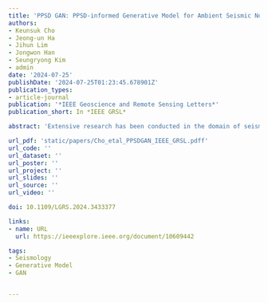 ```yaml
---
title: 'PPSD GAN: PPSD-informed Generative Model for Ambient Seismic Noise Synthesizing'
authors:
- Keunsuk Cho
- Jeong-un Ha
- Jihun Lim
- Jongwon Han
- Seungryong Kim
- admin
date: '2024-07-25'
publishDate: '2024-07-25T01:23:45.678901Z'
publication_types:
- article-journal
publication: '*IEEE Geoscience and Remote Sensing Letters*'
publication_short: In *IEEE GRSL*

abstract: 'Extensive research has been conducted in the domain of seismic noise to enhance the quality of seismic signals. However, despite these efforts, a notable gap exists in the literature concerning the physical properties of seismic noise with rigorous quantitative assessment methodologies for its characterization. Therefore, we suggest our data-driven generative model PPSD GAN, unconditional WGAN-GP framework which is trained with the PPSD loss. We define a metric PPSD score for evaluation by leveraging the information contained in the PPSD histogram. We used two distinct datasets sampled from noisy and quiet areas in our study. Compared with previous approaches, PPSD GAN achieved 9.6-24.3% higher PPSD scores compared to the existing models in both regions. The waveform generated by PPSD GAN is visually similar to the actual waveform. Also, the experimental result shows that our model succeeded in learning the regional characteristics.'

url_pdf: 'static/papers/Cho_etal_PPSDGAN_IEEE_GRSL.pdff'
url_code: ''
url_dataset: ''
url_poster: ''
url_project: ''
url_slides: ''
url_source: ''
url_video: ''

doi: 10.1109/LGRS.2024.3433377

links:
- name: URL
  url: https://ieeexplore.ieee.org/document/10609442

tags:
- Seismology
- Generative Model
- GAN


---
```

